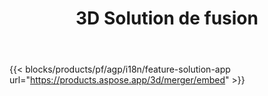 ﻿---
title: 3D Solution de fusion 
weight: 7730
url: /fr/merger
limit: 
description: Fusionner FBX, OBJ, STL, DAE, GLTF et plus vers un seul fichier 3D dans n'importe quel format pris en charge
widgetUrl: http://localhost:5000/3d/merger/embed
---
{{< blocks/products/pf/agp/i18n/feature-solution-app url="https://products.aspose.app/3d/merger/embed" >}} 
